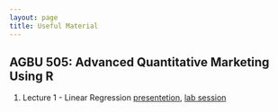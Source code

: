 ```yaml
---
layout: page
title: Useful Material
---
```


## AGBU 505: Advanced Quantitative Marketing Using R

1. Lecture 1 - Linear Regression [presentetion](../Resources/Lec1.pdf), [lab session](../Resources/Lab1.ipynb)

